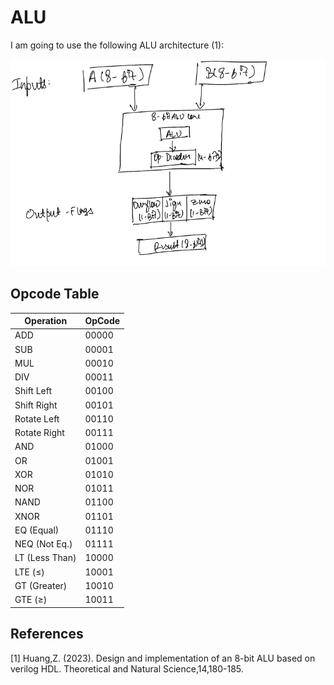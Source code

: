 # ALU 

I am going to use the following ALU architecture (1): 

![ALU-Block Diagram](Pasted_image.png)


## Opcode Table

| Operation     | OpCode |
|---------------|--------|
| ADD           | 00000  |
| SUB           | 00001  |
| MUL           | 00010  |
| DIV           | 00011  |
| Shift Left    | 00100  |
| Shift Right   | 00101  |
| Rotate Left   | 00110  |
| Rotate Right  | 00111  |
| AND           | 01000  |
| OR            | 01001  |
| XOR           | 01010  |
| NOR           | 01011  |
| NAND          | 01100  |
| XNOR          | 01101  |
| EQ (Equal)    | 01110  |
| NEQ (Not Eq.) | 01111  |
| LT (Less Than)| 10000  |
| LTE (≤)       | 10001  |
| GT (Greater)  | 10010  |
| GTE (≥)       | 10011  |


## References

[1] Huang,Z. (2023). Design and implementation of an 8-bit ALU based on verilog HDL. Theoretical and Natural Science,14,180-185.